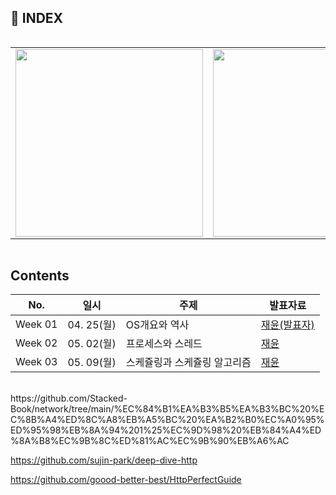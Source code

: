 ## 📌 INDEX

<div style="display:flex">
<table>
  <tr>
    <td><img alt="" src="https://user-images.githubusercontent.com/74912530/166097029-cc826840-395d-4c64-836a-744fbefb71d5.png" width="300px"/></td>
    <td><img alt="" src="https://user-images.githubusercontent.com/74912530/166097037-7d8b8a70-8f5b-47e1-b0be-88d4ca4d40ab.png" width="300px"/></td>
    <td><img alt="" src="https://user-images.githubusercontent.com/74912530/166097036-4de7a598-ecf0-4ce3-8cb2-a718c0caaf41.png" width="300px"/></td>
    <td><img alt="" src="https://user-images.githubusercontent.com/74912530/166097036-4de7a598-ecf0-4ce3-8cb2-a718c0caaf41.png" width="300px"/></td>
  <tr>
</table>
</div>

## Contents

<table style="max-width: 100%;">
    <thead>
        <tr>
            <th> No. </th>
            <th> 일시 </th> 
            <th> 주제 </th>
            <th> 발표자료 </th>
        </tr>
    </thead>
    <tbody>
        <tr>
            <td> Week 01 </td>
            <td> 04. 25(월) </td>
            <td> OS개요와 역사 </td>
            <td>
                <a href="https://github.com/Newlink-Study/operating-system/blob/jaeyun/week1/README.md"> 재윤(발표자)</a><br/>
            </td>
        </tr>
        <tr>
            <td> Week 02 </td>
            <td> 05. 02(월) </td>
            <td> 프로세스와 스레드</td>
            <td> 
              <a href="https://github.com/Newlink-Study/operating-system/blob/main/%EC%9E%AC%EC%9C%A4/2%EC%A3%BC%EC%B0%A8.md"> 재윤</a><br/>
            </td>
        </tr>
        <tr>
            <td> Week 03 </td>
            <td> 05. 09(월) </td>
            <td> 스케쥴링과 스케쥴링 알고리즘</td>
            <td>
              <a href="https://github.com/Newlink-Study/operating-system/blob/main/%EC%9E%AC%EC%9C%A4/3%EC%A3%BC%EC%B0%A8.md"> 재윤</a><br/>
            </td>
        </tr>
        <tr>
    </tbody>
</table>

<br/>
https://github.com/Stacked-Book/network/tree/main/%EC%84%B1%EA%B3%B5%EA%B3%BC%20%EC%8B%A4%ED%8C%A8%EB%A5%BC%20%EA%B2%B0%EC%A0%95%ED%95%98%EB%8A%94%201%25%EC%9D%98%20%EB%84%A4%ED%8A%B8%EC%9B%8C%ED%81%AC%EC%9B%90%EB%A6%AC

https://github.com/sujin-park/deep-dive-http

https://github.com/goood-better-best/HttpPerfectGuide
